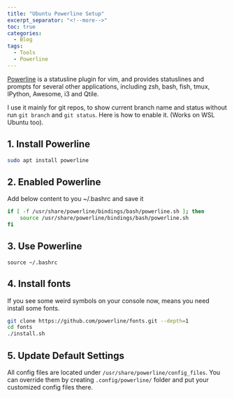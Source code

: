```yaml
---
title: "Ubuntu Powerline Setup"
excerpt_separator: "<!--more-->"
toc: true
categories:
  - Blog
tags:
  - Tools
  - Powerline
---
```


[Powerline](https://github.com/powerline/powerline) is a statusline plugin for vim, and provides statuslines and prompts for several other applications, including zsh, bash, fish, tmux, IPython, Awesome, i3 and Qtile.

I use it mainly for git repos, to show current branch name and status without run `git branch` and `git status`. Here is how to enable it. (Works on WSL Ubuntu too).

## 1. Install Powerline
```bash
sudo apt install powerline
```

## 2. Enabled Powerline
Add below content to you ~/.bashrc and save it
```bash
if [ -f /usr/share/powerline/bindings/bash/powerline.sh ]; then
    source /usr/share/powerline/bindings/bash/powerline.sh
fi
```

## 3. Use Powerline
`source ~/.bashrc`

## 4. Install fonts
If you see some weird symbols on your console now, means you need install some fonts.
```bash
git clone https://github.com/powerline/fonts.git --depth=1
cd fonts
./install.sh
```

## 5. Update Default Settings
All config files are located under `/usr/share/powerline/config_files`.
You can override them by creating `.config/powerline/` folder and put your customized config files there.

